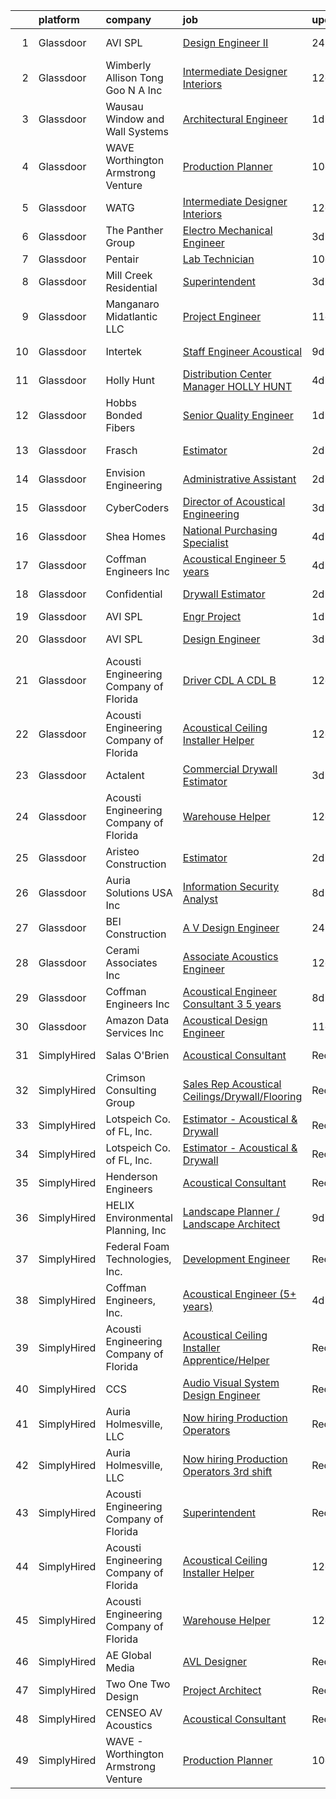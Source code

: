 

|    | platform    | company                                | job                                                                                                                                                                                                                                                                                                                                                                                                                                                                                                                                                                                                                                                                                                                                                                                                                                                                                                                                                                                                                                                                                                                                                                                                                                                                                                                                                                                                                       | update_time   | location                     |
|---:|:------------|:---------------------------------------|:--------------------------------------------------------------------------------------------------------------------------------------------------------------------------------------------------------------------------------------------------------------------------------------------------------------------------------------------------------------------------------------------------------------------------------------------------------------------------------------------------------------------------------------------------------------------------------------------------------------------------------------------------------------------------------------------------------------------------------------------------------------------------------------------------------------------------------------------------------------------------------------------------------------------------------------------------------------------------------------------------------------------------------------------------------------------------------------------------------------------------------------------------------------------------------------------------------------------------------------------------------------------------------------------------------------------------------------------------------------------------------------------------------------------------|:--------------|:-----------------------------|
|  1 | Glassdoor   | AVI SPL                                | [Design Engineer II](https://www.glassdoor.com/partner/jobListing.htm?pos=115&ao=1136043&s=58&guid=000001827719003c8e8e5ce25de4d85a&src=GD_JOB_AD&t=SR&vt=w&cs=1_4fdd6bcc&cb=1659855503734&jobListingId=1008056756880&jrtk=3-0-1g9rhi02sjij3801-1g9rhi03d2f33000-92d86c32f00f1742-)                                                                                                                                                                                                                                                                                                                                                                                                                                                                                                                                                                                                                                                                                                                                                                                                                                                                                                                                                                                                                                                                                                                                       | 24h           | United States                |
|  2 | Glassdoor   | Wimberly Allison Tong   Goo N A   Inc  | [Intermediate Designer   Interiors](https://www.glassdoor.com/partner/jobListing.htm?pos=126&ao=1136043&s=58&guid=000001827719003c8e8e5ce25de4d85a&src=GD_JOB_AD&t=SR&vt=w&cs=1_6dabfe06&cb=1659855503737&jobListingId=1008029035298&jrtk=3-0-1g9rhi02sjij3801-1g9rhi03d2f33000-62451e809ad1029f-)                                                                                                                                                                                                                                                                                                                                                                                                                                                                                                                                                                                                                                                                                                                                                                                                                                                                                                                                                                                                                                                                                                                        | 12d           | New York, NY                 |
|  3 | Glassdoor   | Wausau Window and Wall Systems         | [Architectural Engineer](https://www.glassdoor.com/partner/jobListing.htm?pos=110&ao=1136043&s=58&guid=000001827719003c8e8e5ce25de4d85a&src=GD_JOB_AD&t=SR&vt=w&cs=1_0964f4cb&cb=1659855503733&jobListingId=1008056165032&jrtk=3-0-1g9rhi02sjij3801-1g9rhi03d2f33000-9c30225bfe76202c-)                                                                                                                                                                                                                                                                                                                                                                                                                                                                                                                                                                                                                                                                                                                                                                                                                                                                                                                                                                                                                                                                                                                                   | 1d            | Wausau, WI                   |
|  4 | Glassdoor   | WAVE   Worthington Armstrong Venture   | [Production Planner](https://www.glassdoor.com/partner/jobListing.htm?pos=123&ao=1136043&s=58&guid=000001827719003c8e8e5ce25de4d85a&src=GD_JOB_AD&t=SR&vt=w&ea=1&cs=1_3887878b&cb=1659855503734&jobListingId=1008033329938&jrtk=3-0-1g9rhi02sjij3801-1g9rhi03d2f33000-c999e79d688c95d6-)                                                                                                                                                                                                                                                                                                                                                                                                                                                                                                                                                                                                                                                                                                                                                                                                                                                                                                                                                                                                                                                                                                                                  | 10d           | Alpharetta, GA               |
|  5 | Glassdoor   | WATG                                   | [Intermediate Designer   Interiors](https://www.glassdoor.com/partner/jobListing.htm?pos=125&ao=1136043&s=58&guid=000001827719003c8e8e5ce25de4d85a&src=GD_JOB_AD&t=SR&vt=w&cs=1_444c8644&cb=1659855503736&jobListingId=1008028826848&jrtk=3-0-1g9rhi02sjij3801-1g9rhi03d2f33000-6887313714d9a32e-)                                                                                                                                                                                                                                                                                                                                                                                                                                                                                                                                                                                                                                                                                                                                                                                                                                                                                                                                                                                                                                                                                                                        | 12d           | New York, NY                 |
|  6 | Glassdoor   | The Panther Group                      | [Electro Mechanical Engineer](https://www.glassdoor.com/partner/jobListing.htm?pos=106&ao=1110586&s=58&guid=000001827719003c8e8e5ce25de4d85a&src=GD_JOB_AD&t=SR&vt=w&ea=1&cs=1_9bc99aa7&cb=1659855503733&jobListingId=1008050059048&cpc=0FE1F5EA2BC84A01&jrtk=3-0-1g9rhi02sjij3801-1g9rhi03d2f33000-9bce4c443ee2930e--6NYlbfkN0CNPMheye81CzYnvunZY7yovNfSZKsgaMjzK-BTgXufI2fDZqb14OtID8EITmQy8dP78hRLJsh6iTajQqbvgwvBxltJ_9vqBoxt12fV9NNkJJ5TTAZhNVf6N1ZjLvXmUm0ZpLI7GSPFe2upSBoDuOcAykBCwlsAOt8C4PLhmJCcx70hWAcwIc5Ouq7mk0X4SUVGzgCAYjVru_ijrK9-dLVfSxPusKmHmgs1VC7M6H8V_hWKJr4uk2X-2bC2yAaCKZU7McYwykRx4BAcTJ44gPD_AioCqAqJQ2eNCXWRV9o9ByMFM3X9Aa-coXro5dPY-3W6zQ-UatbUU_MHrNJuZdrP_QbpK--YvTuqiVFy3nFKATcuYKqogxUK_f8p5N6p_10kN-42iwzXT5ZB5ZNEw-rqGwFNiWc5p7egYd5XkyEWJH22i-wXssYKqMQhW6e0zNWun3a7404K6vX91IQ4myvHEVRCK_2kxMbIwHQPu35WMn49LgI0linoccCBY8Gd2LrnIZzUjfaAig%3D%3D)                                                                                                                                                                                                                                                                                                                                                                                                                                                                                                                                        | 3d            | Westford, MA                 |
|  7 | Glassdoor   | Pentair                                | [Lab Technician](https://www.glassdoor.com/partner/jobListing.htm?pos=102&ao=1110586&s=58&guid=000001827719003c8e8e5ce25de4d85a&src=GD_JOB_AD&t=SR&vt=w&ea=1&cs=1_0bc7cbf1&cb=1659855503733&jobListingId=1008033061600&cpc=D2A6DBF304636DC4&jrtk=3-0-1g9rhi02sjij3801-1g9rhi03d2f33000-d847532aa3814301--6NYlbfkN0ArCD_RdrKpwdIL6cUcEsoiLNKhbTi0V3G9FrUpA1yUqRVbaITwEMEOPdXrJSDk3lQyKLLrCIQqVwDu0ake6JCZpfokyusxSLuS7D9rryeol33tBpumF6UBqLqqS-tU1tQxAVkdMD2tNC1kwhs04S_CLxdi0GmEWd7bJ_YBnPAmXuPmVcTtE88-y7p0LtpNAcCyP0HMgUx3X9FkaU1L2wKl0CLz6SPFroJ_3kqAfw-kk79v-oHkeERjIsjyyvsHC-OkJLXrYOAMGYdXVIOzpiRqZJ6hb9M5F70WshmlmWpOwxhNhlabCZFrv6P1pUSGkyvYbxxLFVoaMkKGcW_L3bHGRPVLtgTi8DT0bxBVk-97H6_rYcpR1LL97FEUjB11_eZMMZoxpQCMIIB6zJXuta7g7at08XhhuuOx2fXlVVQFQXsIzw4C6VYOklnlJVebq2GO0VaY6ef1dgwT0ZNnA-QhChvNqLmqG2pVaRfXSAkh8t7uIASu5GTnDRo4HcGcrmz7VzZkmCSy1g%3D%3D)                                                                                                                                                                                                                                                                                                                                                                                                                                                                                                                                                     | 10d           | Delavan, WI                  |
|  8 | Glassdoor   | Mill Creek Residential                 | [Superintendent](https://www.glassdoor.com/partner/jobListing.htm?pos=124&ao=1136043&s=58&guid=000001827719003c8e8e5ce25de4d85a&src=GD_JOB_AD&t=SR&vt=w&cs=1_73dab3dd&cb=1659855503734&jobListingId=1008050399918&jrtk=3-0-1g9rhi02sjij3801-1g9rhi03d2f33000-48f4c794efb083dc-)                                                                                                                                                                                                                                                                                                                                                                                                                                                                                                                                                                                                                                                                                                                                                                                                                                                                                                                                                                                                                                                                                                                                           | 3d            | Tampa, FL                    |
|  9 | Glassdoor   | Manganaro Midatlantic  LLC             | [Project Engineer](https://www.glassdoor.com/partner/jobListing.htm?pos=101&ao=1110586&s=58&guid=000001827719003c8e8e5ce25de4d85a&src=GD_JOB_AD&t=SR&vt=w&ea=1&cs=1_6dda5908&cb=1659855503732&jobListingId=1008030418645&cpc=23F39E5DB52D8DE4&jrtk=3-0-1g9rhi02sjij3801-1g9rhi03d2f33000-500d17dba1d2b815--6NYlbfkN0CSBNOnuxzeKKpLLk6KnyES8NvdEH3lV6drVITrW4BR0tkduY4ry7gXWYSV_NtLeQ6fnjefROLSIJK3K7xizUFdG5FwaBRhgSgEMIqAQRM8tr2TVHEjtTzJzL55KcObj9IlcqoZf8g6KhJDKsl9C_qM2DGn8LRDu6s22hmGJ00M2DfCZhFA8O8ine_TKD3R4iR1Yz7EN3r-WO0HXJ_tL1UsQSmPPsDjm5NPDa66BkmJukfwEU2M1124KIgF8VWAy85a0MWsDSn285tAATBflgInmWm88oiTak-LCmCekGA1qGq160QzhsXFQ4q0n69G8lAhqllLE9TNgIRUN_W2lyA9mdxuBJorhxNkuL3oZnK1z--h1s2mTnubW6cflmQfPUfCZYnYKEfNnu6Lz_otFSnEEq6VwRVG6FZdnO2l1a764reG8B6-j0Y5ShENtiWViCF1i7zjropzi2QY73VuDOh8vNUQDLublIeLw1_HnKyqftWlaHJpCwbzxGWMpJpiaRA%3D)                                                                                                                                                                                                                                                                                                                                                                                                                                                                                                                                                                 | 11d           | Nashville, TN                |
| 10 | Glassdoor   | Intertek                               | [Staff Engineer   Acoustical](https://www.glassdoor.com/partner/jobListing.htm?pos=118&ao=1136043&s=58&guid=000001827719003c8e8e5ce25de4d85a&src=GD_JOB_AD&t=SR&vt=w&cs=1_8e071c62&cb=1659855503734&jobListingId=1008035773253&jrtk=3-0-1g9rhi02sjij3801-1g9rhi03d2f33000-f7e00582da3f092d-)                                                                                                                                                                                                                                                                                                                                                                                                                                                                                                                                                                                                                                                                                                                                                                                                                                                                                                                                                                                                                                                                                                                              | 9d            | Cortland, NY                 |
| 11 | Glassdoor   | Holly Hunt                             | [Distribution Center Manager   HOLLY HUNT](https://www.glassdoor.com/partner/jobListing.htm?pos=128&ao=1136043&s=58&guid=000001827719003c8e8e5ce25de4d85a&src=GD_JOB_AD&t=SR&vt=w&ea=1&cs=1_b2a03e7f&cb=1659855503737&jobListingId=1008048964337&jrtk=3-0-1g9rhi02sjij3801-1g9rhi03d2f33000-145b8ddee75041c4-)                                                                                                                                                                                                                                                                                                                                                                                                                                                                                                                                                                                                                                                                                                                                                                                                                                                                                                                                                                                                                                                                                                            | 4d            | McCook, IL                   |
| 12 | Glassdoor   | Hobbs Bonded Fibers                    | [Senior Quality Engineer](https://www.glassdoor.com/partner/jobListing.htm?pos=104&ao=1110586&s=58&guid=000001827719003c8e8e5ce25de4d85a&src=GD_JOB_AD&t=SR&vt=w&ea=1&cs=1_be2cc4d6&cb=1659855503733&jobListingId=1008055590397&cpc=555ADD10F5BC937C&jrtk=3-0-1g9rhi02sjij3801-1g9rhi03d2f33000-b3f896da581e7073--6NYlbfkN0BHIfC1zsKGIu0R3teaIu8liT7fbRNLaQeDQfcPJweUK16HKW-DuQbylXQSYNtkf3wbIeUTaINlFTGXY2ouswaM_Xs3MqccYBV2Ss_EivXZgbeinn4kvekMMP19j08mhDSmnLgaSXDSUaU_zFnPMuwY2zEJ0WItf9eflg0wHWdgd3W78YlOIUNrZlvdV4O016l6MwOptocEk8tnuAL5Az10xMQ-oRkpfnA3A7XKTWd0WOhbsHKnIZYH7wBE_3MRwJ9ZwJyF6HfEQgpHBuiN0Kb3CX0IvHQ4g2aI69A1iDJrxqyvHFsUyGPdL5zYXbN3goiyi1DSvf12bVZ9kXeAGU_1hJpCr_GhEUeCXemPyJNJXzpzcABLTGjH3iwIAVVwZwqVNRYC-8cOOvVlYUHPluKaeMeiOyUnAKf3P-VhTBSZ9RpzHFhy_ko7THtxT56jYMelNdOZ1CT-M04CxZKQaL4CoZsfsA1daVVA_TF6soGcX6FZOF0yvVSZirk7VlF26HV3Ut5Ze1itzA%3D%3D)                                                                                                                                                                                                                                                                                                                                                                                                                                                                                                                                            | 1d            | Waco, TX                     |
| 13 | Glassdoor   | Frasch                                 | [Estimator](https://www.glassdoor.com/partner/jobListing.htm?pos=121&ao=1136043&s=58&guid=000001827719003c8e8e5ce25de4d85a&src=GD_JOB_AD&t=SR&vt=w&ea=1&cs=1_3204d2a5&cb=1659855503734&jobListingId=1008054092587&jrtk=3-0-1g9rhi02sjij3801-1g9rhi03d2f33000-a970ec22b96b6b36-)                                                                                                                                                                                                                                                                                                                                                                                                                                                                                                                                                                                                                                                                                                                                                                                                                                                                                                                                                                                                                                                                                                                                           | 2d            | Arlington, TX                |
| 14 | Glassdoor   | Envision Engineering                   | [Administrative Assistant](https://www.glassdoor.com/partner/jobListing.htm?pos=103&ao=1110586&s=58&guid=000001827719003c8e8e5ce25de4d85a&src=GD_JOB_AD&t=SR&vt=w&ea=1&cs=1_214d151c&cb=1659855503732&jobListingId=1008053780346&cpc=47CFDC01B3F81FAC&jrtk=3-0-1g9rhi02sjij3801-1g9rhi03d2f33000-ae28897ee1f6a97d--6NYlbfkN0CdcVd3SDA1nO7RkKTAACmPV4xEt72Vls8LI2dqcgyOeJypdWoMdaFfBIkIJc9G-IC1QkWd1TMkeuMoWQ6MmGRWM2miKDWmOy705L2fRJHh3oUPq3YrEZ7RU9LbWOpPsdffa23PPw92ETuR4-VJRHNdsI46z98mYRaw-egAJJgukFPFaRO9D51IKrdY2hrhrWTFt9pla9Y2jmzo0roxwTisIU5OyRl0erG0ZXi__PWDa6siCQOKKCtdnr9j5n2bNSlMromCiQyS9Br-8dJvQ4a4bYqkWQkoz9Th8Te1xLdjuqR5uACGdxhS9aS4iwXCa8DQC3fNtCLXAEVkVLKpo4ugDaBxqT_ZYfxVms9IGCkdsoE5wj6DbCla2rLS_QcsXTebUvrE3iQ-Hf6YVoHUPBkf1QDgaQ15_oQAs2q0vYMbT0yMsdEzFtY9dVww4qEMKAN5osxKAcvN9HL-jbJSlBPlzhb1gIVzKbhFInE8xz3p99njJRZOdEfPZ5QrlYepnyE%3D)                                                                                                                                                                                                                                                                                                                                                                                                                                                                                                                                                         | 2d            | Salt Lake City, UT           |
| 15 | Glassdoor   | CyberCoders                            | [Director of Acoustical Engineering](https://www.glassdoor.com/partner/jobListing.htm?pos=107&ao=1110586&s=58&guid=000001827719003c8e8e5ce25de4d85a&src=GD_JOB_AD&t=SR&vt=w&ea=1&cs=1_6dbedf53&cb=1659855503733&jobListingId=1008050648238&cpc=AC285F3A3ECA6BB0&jrtk=3-0-1g9rhi02sjij3801-1g9rhi03d2f33000-9514b068c2ee763c--6NYlbfkN0CpFJQzrgRR8WqXWK1qKKEqALWJw739KlKqr2H-MSI4eoBlI4EFrmor2FYZMP3muM0Ai8CXh9BA6FFcrpzqOvfmZkjtXAoxWD6DOdcA50EmkfkyzgxmZlr2-ENQifDDCtTE-df0CyY8gmXtzvN80M2ppSdiQJa4TXGFMrVHSVVX3RlTeYGM5i5nhfzZ5-UdaUk-RonLNO9PGdVnACtte_nHPwQx9qhFdkfrSqZc377TLu89BCLQ5-x0uhRxuyFNigyGe1VIxkpsVYns4Om1F8m3PaVFbx8WnS0oXZKWtWY6uVgkGAarJBW1qGnGnzN0tE0a6KUYJyxIcnYTTqQTgrUVFPfgUogKBym2NxfyqJ0AXapHClWyFee2FNFd4zvpZs4HtvgbunMMZjB04pPs_fhYMNeW0LFZzngYUW_4gbUVT1QwDU6sEu1cfLU_qvsF8zvtCQe3LXFpM5mjHkir9vIJTmW5eomYQ4MwBE-x7JuoWbkrmqJXsrSrmtFT54l2FRs-hmXWFVGgIo5WPOPOcDmiwMdgDZJ5nBzDAuu_O78TyDv_HcKMdo7vMxcNmrjGvgWCi_5v8XZEu2Kl-2ndqOAz-I8mREEuqhsNt8deebqedq5KIhotARGAp2bd0Z_KE1UxO-OXm4HIrtE1uTvMM9vtJuXG9BYxaxF2BwpPTQI8dUsXMoY0-M8BC2hLRk0D6cSckA95O81Rk1jygWEFAuglmcruDG0HcrjsUNjnf4z9lpE3WIrkdEM1-fK00RNbH1BG9JblNzNS_r-Rs46VT-3A62nCOU0n3KVoy84PLJUNe-0K7Nn0h8SgWkou67dGU7x8RTDq3PTsowGf6FwQTM8Z8BuYTj6c8dcGcVZ-toTlwOym47QEmLC9Vd5tXWmpD2_bKwBpRkPqh2O-uo-XaM3gZVMYjFvg0ITzAz-XUmXQdZ6o7aPDXdfpCMmPPNE5jn2o7NBS6sxuASG1kw_V1VehE8gFTnTd9k71BOfhxU34V0kjrOlgPMhQsjUd00ovhsoG9c235bTROA%3D%3D) | 3d            | Austin, TX                   |
| 16 | Glassdoor   | Shea Homes                             | [National Purchasing Specialist](https://www.glassdoor.com/partner/jobListing.htm?pos=130&ao=1136043&s=58&guid=000001827719003c8e8e5ce25de4d85a&src=GD_JOB_AD&t=SR&vt=w&cs=1_b11e7420&cb=1659855503737&jobListingId=1008048875321&jrtk=3-0-1g9rhi02sjij3801-1g9rhi03d2f33000-fa36f70428b86ee7-)                                                                                                                                                                                                                                                                                                                                                                                                                                                                                                                                                                                                                                                                                                                                                                                                                                                                                                                                                                                                                                                                                                                           | 4d            | Houston, TX                  |
| 17 | Glassdoor   | Coffman Engineers  Inc                 | [Acoustical Engineer  5  years ](https://www.glassdoor.com/partner/jobListing.htm?pos=111&ao=1136043&s=58&guid=000001827719003c8e8e5ce25de4d85a&src=GD_JOB_AD&t=SR&vt=w&ea=1&cs=1_97f37df3&cb=1659855503733&jobListingId=1008049016392&jrtk=3-0-1g9rhi02sjij3801-1g9rhi03d2f33000-79da6df14268a842-)                                                                                                                                                                                                                                                                                                                                                                                                                                                                                                                                                                                                                                                                                                                                                                                                                                                                                                                                                                                                                                                                                                                      | 4d            | San Diego, CA                |
| 18 | Glassdoor   | Confidential                           | [Drywall Estimator](https://www.glassdoor.com/partner/jobListing.htm?pos=105&ao=1110586&s=58&guid=000001827719003c8e8e5ce25de4d85a&src=GD_JOB_AD&t=SR&vt=w&ea=1&cs=1_964cfbe8&cb=1659855503733&jobListingId=1008053799851&cpc=AF1E4A3695F490BE&jrtk=3-0-1g9rhi02sjij3801-1g9rhi03d2f33000-36661f6620554e25--6NYlbfkN0BBGG9LMNqL16EzDx9S3nKk4b6IwprgSJginr0DZD_oW-FI5qtWA8j26jMX6BC3EPepXpKcnEsRWTG6Wm_IghE1Z_PyAAt3vWIELJ3j2b5wjKdtWVZWGmRaZV9TfDae1OR50LfijcDZAuMsVJxO-XHtEUHmzfSCRHJiTiGAxqYKBMexc7y-nM13q8V-5fOdWR88K8hxq1U4I7NcqH2c9ddl-CLgFEz20aAKeXe1q1j24Eip3Uehv_HwxKwkkZ_BbnWAi7JPagGNKvWqe5eneEnDekwAaQtgHiv8Dvm3cVTfqLuGGxvGjo4TMR3hYawyNxJfBQ755k-373QqOD2daqm9Zo0hsUatOlmvCUewIrnej0j3p3_m6ah0zX6kqJJ7ALvd_DgcXFZR7yFacoOhyD5tEJEeBC_sXmgEZA3byNK9214qeqtdgODrtHuosZu7ewoG_CGSW3XdDI8RdL1xyla7177lo87MzN1giq2CwF3OxxMygsYnBci4aiLNo0JF6ff4FH2BFDGqVQ%3D%3D)                                                                                                                                                                                                                                                                                                                                                                                                                                                                                                                                                  | 2d            | United States                |
| 19 | Glassdoor   | AVI SPL                                | [Engr Project](https://www.glassdoor.com/partner/jobListing.htm?pos=119&ao=1136043&s=58&guid=000001827719003c8e8e5ce25de4d85a&src=GD_JOB_AD&t=SR&vt=w&cs=1_0f95aa53&cb=1659855503734&jobListingId=1008055071854&jrtk=3-0-1g9rhi02sjij3801-1g9rhi03d2f33000-7e5b952e4f35a52f-)                                                                                                                                                                                                                                                                                                                                                                                                                                                                                                                                                                                                                                                                                                                                                                                                                                                                                                                                                                                                                                                                                                                                             | 1d            | La Vista, NE                 |
| 20 | Glassdoor   | AVI SPL                                | [Design Engineer](https://www.glassdoor.com/partner/jobListing.htm?pos=112&ao=1136043&s=58&guid=000001827719003c8e8e5ce25de4d85a&src=GD_JOB_AD&t=SR&vt=w&cs=1_f24157ff&cb=1659855503733&jobListingId=1008051315791&jrtk=3-0-1g9rhi02sjij3801-1g9rhi03d2f33000-877ef05bb01c829a-)                                                                                                                                                                                                                                                                                                                                                                                                                                                                                                                                                                                                                                                                                                                                                                                                                                                                                                                                                                                                                                                                                                                                          | 3d            | Saint Paul, MN               |
| 21 | Glassdoor   | Acousti Engineering Company of Florida | [Driver   CDL A   CDL B](https://www.glassdoor.com/partner/jobListing.htm?pos=127&ao=1136043&s=58&guid=000001827719003c8e8e5ce25de4d85a&src=GD_JOB_AD&t=SR&vt=w&ea=1&cs=1_6f456365&cb=1659855503737&jobListingId=1008028539573&jrtk=3-0-1g9rhi02sjij3801-1g9rhi03d2f33000-2133ad7aaf45c7dd-)                                                                                                                                                                                                                                                                                                                                                                                                                                                                                                                                                                                                                                                                                                                                                                                                                                                                                                                                                                                                                                                                                                                              | 12d           | Nashville, TN                |
| 22 | Glassdoor   | Acousti Engineering Company of Florida | [Acoustical Ceiling Installer Helper](https://www.glassdoor.com/partner/jobListing.htm?pos=113&ao=1136043&s=58&guid=000001827719003c8e8e5ce25de4d85a&src=GD_JOB_AD&t=SR&vt=w&ea=1&cs=1_6f4ab6dc&cb=1659855503734&jobListingId=1008028539575&jrtk=3-0-1g9rhi02sjij3801-1g9rhi03d2f33000-76f073ef742d5a2c-)                                                                                                                                                                                                                                                                                                                                                                                                                                                                                                                                                                                                                                                                                                                                                                                                                                                                                                                                                                                                                                                                                                                 | 12d           | Tallahassee, FL              |
| 23 | Glassdoor   | Actalent                               | [Commercial Drywall Estimator](https://www.glassdoor.com/partner/jobListing.htm?pos=108&ao=1110586&s=58&guid=000001827719003c8e8e5ce25de4d85a&src=GD_JOB_AD&t=SR&vt=w&ea=1&cs=1_d9b1caa6&cb=1659855503733&jobListingId=1008051424035&cpc=654405A9B1E0A9F5&jrtk=3-0-1g9rhi02sjij3801-1g9rhi03d2f33000-c8f4554132cb81d0--6NYlbfkN0ChYVx_I3yfZ_JDY3EFoivtqvi_stwnZ_kRt8Dowt_l_d1ydueao4NE-oUleRJ4yhgr53SPnLiGEK8f8OLMlO7dS9jUQqunhAh_V4a9O9BHe7nduiz60nr_KloVrdt8sc1ftLUG0LucSwysCiq5vutQwSjqHFNFNFSmpgBwl1v-DbnUYQ0W975MVSjwqWEfKKEaqJLaw0aDLXF7ofr6g525xiVIa89J6I3j0Tdw0AerQnF4o74dlerlM7WqNLPGzrKnwQz8vGctY0nsgVccy33iheZPkQdpR1-qYugJjpL1bV88M6kZk9HJktq89aaKXGv7OSxhfrn26Nhw94YCIcQycGnup0UEPsIxuLm48xjqfr84_I_YJmTs7JpV8dA37Ionrsw6W695gpdb-9DyWeoVH-qlziGNqkPdrG3nLGRLC7odJF38ofY5Skz7WJrpcxtdV3_nHqzBsw4ylM2krdGP9CojCLAAwbQ1BdNNsWWixiZUlG5DP5pUpedbV6LUzJe0yN2zOjAFAmTuC6ZgQULJOz2pmn8oXesLctXg6059LskSOoutu4FkfNRGYhb6CzmQnMUzbC0KlEgg8aTUJrV-nNYr1a8D8NkCtoOTyE3q22gHlus7m6SrbHjTV4B39e_X49rrCuUMIl4Hh3RpUesLu0A0wvEbs1hXM9iI79op0M9W4C4mdNi_SNPpVGXEcvYTP1-lCMVJi59yXnvfbObu205EB9nm18gyoolpVqJy92tGBoS_Khx9QmupJxi1q4mZC3EW76wyYH2blIODg58KEFbzLPp_DAj6zgM1w7SwhCP4MXS0bSA0ba-t0QJnQzeA2hPcBoWdCBPjZk21U7c_akFX_U4IawTALQrFbXEjSXpbi_9qD--fruNoA70tZXQfPMaV-FMROphfJ-aKv9RXKD3-ZazsT9jlA7uCGecliHhnPbvHZ4mbjo5cm5icB6tfkJpF20gDjTX-Ech3QWCTanYgK1TSz2Y%3D)                                                     | 3d            | Colorado Springs, CO         |
| 24 | Glassdoor   | Acousti Engineering Company of Florida | [Warehouse Helper](https://www.glassdoor.com/partner/jobListing.htm?pos=109&ao=1136043&s=58&guid=000001827719003c8e8e5ce25de4d85a&src=GD_JOB_AD&t=SR&vt=w&ea=1&cs=1_9341bd9a&cb=1659855503733&jobListingId=1008028539574&jrtk=3-0-1g9rhi02sjij3801-1g9rhi03d2f33000-3f5c535f4aa1c78d-)                                                                                                                                                                                                                                                                                                                                                                                                                                                                                                                                                                                                                                                                                                                                                                                                                                                                                                                                                                                                                                                                                                                                    | 12d           | Tallahassee, FL              |
| 25 | Glassdoor   | Aristeo Construction                   | [Estimator](https://www.glassdoor.com/partner/jobListing.htm?pos=122&ao=1136043&s=58&guid=000001827719003c8e8e5ce25de4d85a&src=GD_JOB_AD&t=SR&vt=w&ea=1&cs=1_863a5b66&cb=1659855503734&jobListingId=1008054576878&jrtk=3-0-1g9rhi02sjij3801-1g9rhi03d2f33000-cbe8309170623650-)                                                                                                                                                                                                                                                                                                                                                                                                                                                                                                                                                                                                                                                                                                                                                                                                                                                                                                                                                                                                                                                                                                                                           | 2d            | Livonia, MI                  |
| 26 | Glassdoor   | Auria Solutions USA  Inc               | [Information Security Analyst](https://www.glassdoor.com/partner/jobListing.htm?pos=129&ao=1136043&s=58&guid=000001827719003c8e8e5ce25de4d85a&src=GD_JOB_AD&t=SR&vt=w&ea=1&cs=1_685703ea&cb=1659855503737&jobListingId=1008038353277&jrtk=3-0-1g9rhi02sjij3801-1g9rhi03d2f33000-130add17ac7ba850-)                                                                                                                                                                                                                                                                                                                                                                                                                                                                                                                                                                                                                                                                                                                                                                                                                                                                                                                                                                                                                                                                                                                        | 8d            | Southfield, MI               |
| 27 | Glassdoor   | BEI Construction                       | [A V Design Engineer](https://www.glassdoor.com/partner/jobListing.htm?pos=114&ao=1136043&s=58&guid=000001827719003c8e8e5ce25de4d85a&src=GD_JOB_AD&t=SR&vt=w&ea=1&cs=1_85821acf&cb=1659855503734&jobListingId=1008057176160&jrtk=3-0-1g9rhi02sjij3801-1g9rhi03d2f33000-b339cf15d0cd455b-)                                                                                                                                                                                                                                                                                                                                                                                                                                                                                                                                                                                                                                                                                                                                                                                                                                                                                                                                                                                                                                                                                                                                 | 24h           | San Leandro, CA              |
| 28 | Glassdoor   | Cerami   Associates Inc                | [Associate  Acoustics Engineer](https://www.glassdoor.com/partner/jobListing.htm?pos=117&ao=1136043&s=58&guid=000001827719003c8e8e5ce25de4d85a&src=GD_JOB_AD&t=SR&vt=w&ea=1&cs=1_13b54c20&cb=1659855503734&jobListingId=1008028975106&jrtk=3-0-1g9rhi02sjij3801-1g9rhi03d2f33000-e4f4b677e7dd5780-)                                                                                                                                                                                                                                                                                                                                                                                                                                                                                                                                                                                                                                                                                                                                                                                                                                                                                                                                                                                                                                                                                                                       | 12d           | New York, NY                 |
| 29 | Glassdoor   | Coffman Engineers  Inc                 | [Acoustical Engineer Consultant  3 5 years ](https://www.glassdoor.com/partner/jobListing.htm?pos=116&ao=1136043&s=58&guid=000001827719003c8e8e5ce25de4d85a&src=GD_JOB_AD&t=SR&vt=w&ea=1&cs=1_2c8f59c4&cb=1659855503734&jobListingId=1008039070783&jrtk=3-0-1g9rhi02sjij3801-1g9rhi03d2f33000-a5719d608c400af1-)                                                                                                                                                                                                                                                                                                                                                                                                                                                                                                                                                                                                                                                                                                                                                                                                                                                                                                                                                                                                                                                                                                          | 8d            | Duluth, GA                   |
| 30 | Glassdoor   | Amazon Data Services  Inc              | [Acoustical Design Engineer](https://www.glassdoor.com/partner/jobListing.htm?pos=120&ao=1136043&s=58&guid=000001827719003c8e8e5ce25de4d85a&src=GD_JOB_AD&t=SR&vt=w&cs=1_cff58c58&cb=1659855503734&jobListingId=1008031246602&jrtk=3-0-1g9rhi02sjij3801-1g9rhi03d2f33000-bfcba6d97c845406-)                                                                                                                                                                                                                                                                                                                                                                                                                                                                                                                                                                                                                                                                                                                                                                                                                                                                                                                                                                                                                                                                                                                               | 11d           | Herndon, VA                  |
| 31 | SimplyHired | Salas O'Brien                          | [Acoustical Consultant](https://www.simplyhired.com/job/eSu5HuVjm_ZoEj7VJuMeHSXYwe7JCeGTPlvePNCrgmyeI5-Naaa6MQ?q=acoustical+engineering)                                                                                                                                                                                                                                                                                                                                                                                                                                                                                                                                                                                                                                                                                                                                                                                                                                                                                                                                                                                                                                                                                                                                                                                                                                                                                  | Recently      | United States                |
| 32 | SimplyHired | Crimson Consulting Group               | [Sales Rep Acoustical Ceilings/Drywall/Flooring](https://www.simplyhired.com/job/KmDMnfj-d72WKZxQ4Fi-j8R-qIVuFvdO_JeR-XXKf6xL27tsykbnEg?q=acoustical+engineering)                                                                                                                                                                                                                                                                                                                                                                                                                                                                                                                                                                                                                                                                                                                                                                                                                                                                                                                                                                                                                                                                                                                                                                                                                                                         | Recently      | Charlotte, NC                |
| 33 | SimplyHired | Lotspeich Co. of FL, Inc.              | [Estimator - Acoustical & Drywall](https://www.simplyhired.com/job/xGGVaTTelByRUZNDcdARG-Wf0QgBsWV6Gf74SlmZx1odPHILFMUk6A?q=acoustical+engineering)                                                                                                                                                                                                                                                                                                                                                                                                                                                                                                                                                                                                                                                                                                                                                                                                                                                                                                                                                                                                                                                                                                                                                                                                                                                                       | Recently      | West Palm Beach, FL          |
| 34 | SimplyHired | Lotspeich Co. of FL, Inc.              | [Estimator - Acoustical & Drywall](https://www.simplyhired.com/job/xGGVaTTelByRUZNDcdARG-Wf0QgBsWV6Gf74SlmZx1odPHILFMUk6A?q=acoustical+engineering)                                                                                                                                                                                                                                                                                                                                                                                                                                                                                                                                                                                                                                                                                                                                                                                                                                                                                                                                                                                                                                                                                                                                                                                                                                                                       | Recently      | West Palm Beach, FL          |
| 35 | SimplyHired | Henderson Engineers                    | [Acoustical Consultant](https://www.simplyhired.com/job/eUozg0COUTagAe9IZamS1zUaMXCsMz97T7hC9QAJ6Yf6SNVhzyiIkg?q=acoustical+engineering)                                                                                                                                                                                                                                                                                                                                                                                                                                                                                                                                                                                                                                                                                                                                                                                                                                                                                                                                                                                                                                                                                                                                                                                                                                                                                  | Recently      | United States                |
| 36 | SimplyHired | HELIX Environmental Planning, Inc      | [Landscape Planner / Landscape Architect](https://www.simplyhired.com/job/t23ldoQllM5VDmA68Oduk1f3lz0p_nbb3wiLnbx8VlvfnZXnH2saqA?q=acoustical+engineering)                                                                                                                                                                                                                                                                                                                                                                                                                                                                                                                                                                                                                                                                                                                                                                                                                                                                                                                                                                                                                                                                                                                                                                                                                                                                | 9d            | Sacramento, CA               |
| 37 | SimplyHired | Federal Foam Technologies, Inc.        | [Development Engineer](https://www.simplyhired.com/job/OZRL5QxFyiVH1G9AWySM02YHcEKgtv3NlEZpMASq0VP6DsB2Xse8nA?q=acoustical+engineering)                                                                                                                                                                                                                                                                                                                                                                                                                                                                                                                                                                                                                                                                                                                                                                                                                                                                                                                                                                                                                                                                                                                                                                                                                                                                                   | Recently      | New Richmond, WI             |
| 38 | SimplyHired | Coffman Engineers, Inc.                | [Acoustical Engineer (5+ years)](https://www.simplyhired.com/job/41tWoBJcKrR8QUvQL1EiSHWSTKwAGkBvZPZm29tgw-z1X2I1xOD9kA?q=acoustical+engineering)                                                                                                                                                                                                                                                                                                                                                                                                                                                                                                                                                                                                                                                                                                                                                                                                                                                                                                                                                                                                                                                                                                                                                                                                                                                                         | 4d            | San Diego, CA                |
| 39 | SimplyHired | Acousti Engineering Company of Florida | [Acoustical Ceiling Installer Apprentice/Helper](https://www.simplyhired.com/job/DgX4ksdWI8iOVl99FEu9vWiXEr4rmVhWDZU0zrOWCE9gnqKRahlX1w?q=acoustical+engineering)                                                                                                                                                                                                                                                                                                                                                                                                                                                                                                                                                                                                                                                                                                                                                                                                                                                                                                                                                                                                                                                                                                                                                                                                                                                         | Recently      | Alachua, FL +3 locations     |
| 40 | SimplyHired | CCS                                    | [Audio Visual System Design Engineer](https://www.simplyhired.com/job/ary5z9j2es4oPMAOjusLJHyf7K-36e4_CuOld61njGzpItTv9_0cKA?q=acoustical+engineering)                                                                                                                                                                                                                                                                                                                                                                                                                                                                                                                                                                                                                                                                                                                                                                                                                                                                                                                                                                                                                                                                                                                                                                                                                                                                    | Recently      | Denver, CO                   |
| 41 | SimplyHired | Auria Holmesville, LLC                 | [Now hiring Production Operators](https://www.simplyhired.com/job/rm_mRC2I9bz8ea5-bUND2lYkIatsz62st8JcOJegkfvaBeYMshoYxQ?q=acoustical+engineering)                                                                                                                                                                                                                                                                                                                                                                                                                                                                                                                                                                                                                                                                                                                                                                                                                                                                                                                                                                                                                                                                                                                                                                                                                                                                        | Recently      | Holmesville, OH              |
| 42 | SimplyHired | Auria Holmesville, LLC                 | [Now hiring Production Operators 3rd shift](https://www.simplyhired.com/job/bB-eQTC99Mt7S8ZFkDWqaDfVKWNtIn2kTNaLqxo4fja309fbkrXzGg?q=acoustical+engineering)                                                                                                                                                                                                                                                                                                                                                                                                                                                                                                                                                                                                                                                                                                                                                                                                                                                                                                                                                                                                                                                                                                                                                                                                                                                              | Recently      | Holmesville, OH              |
| 43 | SimplyHired | Acousti Engineering Company of Florida | [Superintendent](https://www.simplyhired.com/job/dEpBTqC2C_yP4w9LLZxL4jEGGUHiCkMyMKti9LO3uYj_2gBvyTr0lw?q=acoustical+engineering)                                                                                                                                                                                                                                                                                                                                                                                                                                                                                                                                                                                                                                                                                                                                                                                                                                                                                                                                                                                                                                                                                                                                                                                                                                                                                         | Recently      | Tampa, FL +3 locations       |
| 44 | SimplyHired | Acousti Engineering Company of Florida | [Acoustical Ceiling Installer Helper](https://www.simplyhired.com/job/v5Jp_0YuJSJU-HTWb2gSD60OYOwsV1iUG4QZ2COLte8cfn1f4DhXfg?q=acoustical+engineering)                                                                                                                                                                                                                                                                                                                                                                                                                                                                                                                                                                                                                                                                                                                                                                                                                                                                                                                                                                                                                                                                                                                                                                                                                                                                    | 12d           | Tallahassee, FL +5 locations |
| 45 | SimplyHired | Acousti Engineering Company of Florida | [Warehouse Helper](https://www.simplyhired.com/job/ODAfnW334MWBZccwG7LH29V24bX7zKHktPR-tYcF690ztKa9BIsfSw?q=acoustical+engineering)                                                                                                                                                                                                                                                                                                                                                                                                                                                                                                                                                                                                                                                                                                                                                                                                                                                                                                                                                                                                                                                                                                                                                                                                                                                                                       | 12d           | Tallahassee, FL              |
| 46 | SimplyHired | AE Global Media                        | [AVL Designer](https://www.simplyhired.com/job/uXTiuZaUOUC3A-Cm9xz-zwkZX0-usz6k-wJkIJ5RQEmDdrYZ2FPq-A?q=acoustical+engineering)                                                                                                                                                                                                                                                                                                                                                                                                                                                                                                                                                                                                                                                                                                                                                                                                                                                                                                                                                                                                                                                                                                                                                                                                                                                                                           | Recently      | Charlotte, NC                |
| 47 | SimplyHired | Two One Two Design                     | [Project Architect](https://www.simplyhired.com/job/4thFo_rYa3eLIf0prraXtI3UvpiXm2cTnvzqhhJjY3v2wF1-aRuCXQ?q=acoustical+engineering)                                                                                                                                                                                                                                                                                                                                                                                                                                                                                                                                                                                                                                                                                                                                                                                                                                                                                                                                                                                                                                                                                                                                                                                                                                                                                      | Recently      | New York, NY                 |
| 48 | SimplyHired | CENSEO AV Acoustics                    | [Acoustical Consultant](https://www.simplyhired.com/job/1N_jxDb9MMTEuQND6QewnyvyF_iNxaelf4wLZgwGTUYap5oUMZbewg?q=acoustical+engineering)                                                                                                                                                                                                                                                                                                                                                                                                                                                                                                                                                                                                                                                                                                                                                                                                                                                                                                                                                                                                                                                                                                                                                                                                                                                                                  | Recently      | Hawaii                       |
| 49 | SimplyHired | WAVE - Worthington Armstrong Venture   | [Production Planner](https://www.simplyhired.com/job/NqIhjpmzR11AVYYVrWtrTFenQmQ2h9zAWAkIw6biXJGpGacBWAPNDg?q=acoustical+engineering)                                                                                                                                                                                                                                                                                                                                                                                                                                                                                                                                                                                                                                                                                                                                                                                                                                                                                                                                                                                                                                                                                                                                                                                                                                                                                     | 10d           | Alpharetta, GA               |